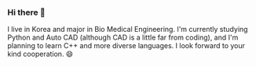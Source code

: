 ### Hi there 👋

I live in Korea and major in Bio Medical Engineering. 
I'm currently studying Python and Auto CAD (although CAD is a little far from coding), 
and I'm planning to learn C++ and more diverse languages. 
I look forward to your kind cooperation. 😄
